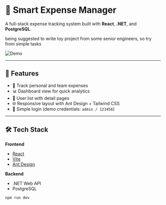 # 💼 Smart Expense Manager

A full-stack expense tracking system built with **React**, **.NET**, and **PostgreSQL**.

being suggested to write toy project from some senior engineers, so try from simple tasks 

![Demo](./demo-at-very-begining.gif)

---

## 🚀 Features

- 🧾 Track personal and team expenses
- 📊 Dashboard view for quick analytics
- 👥 User list with detail pages
- 🌐 Responsive layout with Ant Design + Tailwind CSS
- 🔐 Simple login (demo credentials: `admin / 123456`)

---

## 🛠 Tech Stack

**Frontend**
- [React](https://reactjs.org/)
- [Vite](https://vitejs.dev/)
- [Ant Design](https://ant.design/)

**Backend**
- .NET Web API 
- PostgreSQL


```bash
npm run dev
```